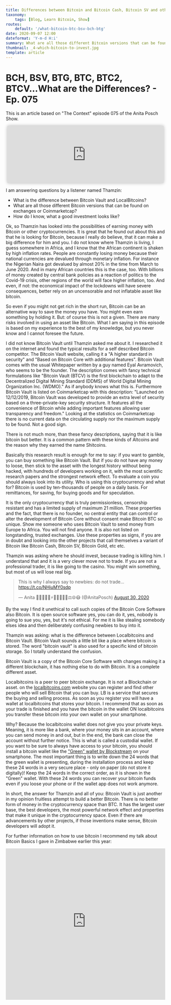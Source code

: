 ```yaml
---
title: Differences between Bitcoin and Bitcoin Cash, Bitcoin SV and others? - Ep. 075
taxonomy:
    tags: [Blog, Learn Bitcoin, Show]
routes:
    default: '/what-bitcoin-btc-bsv-bch-btg'
date: 2020-09-07 12:00
dateformat: 'Y-m-d H:i'
summary: What are all those different Bitcoin versions that can be found on exchanges or Coinmarketcap?
thumbnail: _4-which-bitcoin-to-invest.jpg
template: article
---
```



# BCH, BSV, BTG, BTC, BTC2, BTCV...What are the Differences? - Ep. 075

This is an article based on "The Context" episode 075 of the Anita Posch Show. 
<iframe src="https://www.vodio.fr/frameplay.php?idref=25642&urlref=1" style="border: 0px none; box-shadow: rgba(0, 0, 0, 0.28) 0px 0px 10px; width: calc(100% - 10px); height: 180px; margin-left: 5px; padding: 0;" scrolling="no"></iframe>

I am answering questions by a listener named Thamzin:
<ul>
 	<li>What is the difference between Bitcoin Vault and LocalBitcoins?</li>
 	<li>What are all those different Bitcoin versions that can be found on exchanges or Coinmarketcap?</li>
 	<li>How do I know, what a good investment looks like?</li>
</ul>

Ok, so Thamzin has looked into the possibilities of earning money with Bitcoin or other cryptocurrencies. It is great that he found out about this and that he is looking for Bitcoin, because I really do believe, that it can make a big difference for him and you. I do not know where Thamzin is living, I guess somewhere in Africa, and I know that the African continent is shaken by high inflation rates. People are constantly losing money because their national currencies are devalued through monetary inflation. For instance the Nigerian Naira got devalued by almost 20% in the time from March to June 2020. And in many African countries this is the case, too. With billions of money created by central bank policies as a reaction of politics to the Covid-19 crisis, other regions of the world will face higher inflation, too. And even, if not: the economical impact of the lockdowns will have severe consequences, better rely on an uncensorable and not inflatable asset like bitcoin.

So even if you might not get rich in the short run, Bitcoin can be an alternative way to save the money you have. You might even earn something by holding it. But: of course this is not a given. There are many risks involved in using an asset like Bitcoin. What I am saying in this episode is based on my experience to the best of my knowledge, but you never know and I cannot foresee the future.

I did not know Bitcoin Vault until Thamzin asked me about it. I researched it on the internet and found the typical results for a self described Bitcoin competitor. The Bitcoin Vault website, calling it a "A higher standard in security" and "Based on Bitcoin Core with additional features". Bitcoin Vault comes with the usual Whitepaper written by a guy named Eyal Avramovich, who seems to be the founder. The description comes with fancy technical formulations like "Bitcoin Vault (BTCV) is the first blockchain to adapt to the Decentralized Digital Mining Standard (DDMS) of World Digital Mining Organization Inc. (WDMO)." As if anybody knows what this is. Furthermore Bitcoin Vault is listed on Coinmarketcap with this description: "Launched on 12/12/2019, Bitcoin Vault was developed to provide an extra level of security based on a three-private-key security structure. It features all the convenience of Bitcoin while adding important features allowing user transparency and freedom." Looking at the statistics on Coinmarketcap there is no current data on the circulating supply nor the maximum supply to be found. Not a good sign.

There is not much more, than these fancy descriptions, saying that it is like bitcoin but better. It is a common pattern with these kinds of Altcoins and the reason why they earned the name Shitcoins.

Basically this research result is enough for me to say: if you want to gamble, you can buy something like Bitcoin Vault. But if you do not have any money to loose, then stick to the asset with the longest history without being hacked, with hundreds of developers working on it, with the most scientific research papers and the strongest network effect. To evaluate a coin you should always look into its utility. Who is using this cryptocurrency and what for? Bitcoin is used by ten-thousands of people on a daily basis. For remittances, for saving, for buying goods and for speculation.

It is the only cryptocurrency that is truly permissionless, censorship resistant and has a limited supply of maximum 21 million. These properties and the fact, that there is no founder, no central entity that can control or alter the development of Bitcoin Core without consent make Bitcoin BTC so unique. Show me someone who uses Bitcoin Vault to send money from Europe to Africa. You will not find anyone. It is also not listed on longstanding, trusted exchanges. Use these properties as signs, if you are in doubt and looking into the other projects that call themselves a variant of Bitcoin like Bitcoin Cash, Bitcoin SV, Bitcoin Gold, etc etc.

Thamzin was asking where he should invest, because trading is killing him. I understand that and it is a very clever move not to trade. If you are not a professional trader, it is like going to the casino. You might win something, but most of us will lose real big.
<blockquote class="twitter-tweet">
<p dir="ltr" lang="en">This is why I always say to newbies: do not trade... <a href="https://t.co/NHiuMY0sdp">https://t.co/NHiuMY0sdp</a></p>
— Anita ✊🏼🎤🏳️‍🌈⚡️🔑🏊🏻🚴‍♂️⚖️☮️😷 (@AnitaPosch) <a href="https://twitter.com/AnitaPosch/status/1299991255515123712?ref_src=twsrc%5Etfw">August 30, 2020</a></blockquote>

<script async src="https://platform.twitter.com/widgets.js" charset="utf-8"></script>


By the way I find it unethical to call such copies of the Bitcoin Core Software also Bitcoin. It is open source software yes, you can do it, yes, nobody is going to sue you, yes, but it's not ethical. For me it is like stealing somebody elses idea and then deliberately confusing newbies to buy into it.

Thamzin was asking: what is the difference between Localbitcoins and Bitcoin Vault. Bitcoin Vault sounds a little bit like a place where bitcoin is stored. The word "bitcoin vault" is also used for a specific kind of bitcoin storage. So I totally understand the confusion.

Bitcoin Vault is a copy of the Bitcoin Core Software with changes making it a different blockchain, it has nothing else to do with Bitcoin. It is a complete different asset.

Localbitcoins is a peer to peer bitcoin exchange. It is not a Blockchain or asset. on the <a href="https://localbitcoins.com" target="_blank" rel="noopener noreferrer">localbitcoins.com</a> website you can register and find other people who will sell Bitcoin that you can buy. LB is a service that secures the buying and selling process. As soon as you register you will have a wallet at localbitcoins that stores your bitcoin. I recommend that as soon as your trade is finished and you have the bitcoin in the wallet ON localbitcoins you transfer these bitcoin into your own wallet on your smartphone.

Why? Because the localbitcoins wallet does not give you your private keys. Meaning, it is more like a bank, where your money sits in an account, where you can send money in and out, but in the end, the bank can close the account without further notice. This is what is called a custodial wallet. If you want to be sure to always have access to your bitcoin, you should install a bitcoin wallet like the ["Green" wallet by Blockstream](how-to-get-a-secure-bitcoin-wallet-blockstream-green-wallet-tutorial) on your smartphone. The most important thing is to write down the 24 words that the green wallet is presenting, during the installation process and keep these 24 words in a very secure place - only on paper (do not store it digitally)! Keep the 24 words in the correct order, as it is shown in the "Green" wallet. With these 24 words you can recover your bitcoin funds even if you loose your phone or if the wallet app does not work anymore.

In short, the answer for Thamzin and all of you: Bitcoin Vault is just another in my opinion fruitless attempt to build a better Bitcoin. There is no better form of money in the cryptocurrency space than BTC. It has the largest user base, the best developers, the most powerful network effect and properties that make it unique in the cryptocurrency space. Even if there are advancements by other projects, if those inventions make sense, Bitcoin developers will adopt it.

For further information on how to use bitcoin I recommend my talk about Bitcoin Basics I gave in Zimbabwe earlier this year:
<iframe width="100%" height="476" src="https://www.youtube-nocookie.com/embed/0TwKdJIMBIs?si=8eibvpcGTfuHC32M" title="YouTube video player" frameborder="0" allow="accelerometer; autoplay; clipboard-write; encrypted-media; gyroscope; picture-in-picture; web-share" referrerpolicy="strict-origin-when-cross-origin" allowfullscreen></iframe>

